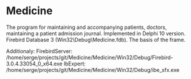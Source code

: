 # Medicine

The program for maintaining and accompanying patients, doctors, maintaining a patient admission journal. 
Implemented in Delphi 10 version. Firebird Database 3 (Win32\Debug\Medicine.fdb). 
The basis of the frame.

Additionaly: 
FirebirdServer: /home/serge/projects/git/Medicine/Medicine/Win32/Debug/Firebird-3.0.4.33054_0_x64.exe
IbExpert: /home/serge/projects/git/Medicine/Medicine/Win32/Debug/ibe_sfx.exe
